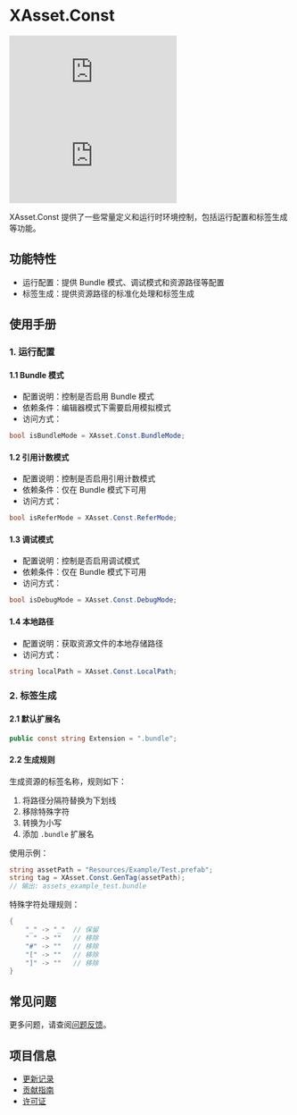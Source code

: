 # XAsset.Const

[![Version](https://img.shields.io/npm/v/ep.u3d.res)](https://www.npmjs.com/package/ep.u3d.res)
[![Downloads](https://img.shields.io/npm/dm/ep.u3d.res)](https://www.npmjs.com/package/ep.u3d.res)

XAsset.Const 提供了一些常量定义和运行时环境控制，包括运行配置和标签生成等功能。

## 功能特性

- 运行配置：提供 Bundle 模式、调试模式和资源路径等配置
- 标签生成：提供资源路径的标准化处理和标签生成

## 使用手册

### 1. 运行配置

#### 1.1 Bundle 模式
- 配置说明：控制是否启用 Bundle 模式
- 依赖条件：编辑器模式下需要启用模拟模式
- 访问方式：
```csharp
bool isBundleMode = XAsset.Const.BundleMode;
```

#### 1.2 引用计数模式
- 配置说明：控制是否启用引用计数模式
- 依赖条件：仅在 Bundle 模式下可用
- 访问方式：
```csharp
bool isReferMode = XAsset.Const.ReferMode;
```

#### 1.3 调试模式
- 配置说明：控制是否启用调试模式
- 依赖条件：仅在 Bundle 模式下可用
- 访问方式：
```csharp
bool isDebugMode = XAsset.Const.DebugMode;
```

#### 1.4 本地路径
- 配置说明：获取资源文件的本地存储路径
- 访问方式：
```csharp
string localPath = XAsset.Const.LocalPath;
```

### 2. 标签生成

#### 2.1 默认扩展名
```csharp
public const string Extension = ".bundle";
```

#### 2.2 生成规则
生成资源的标签名称，规则如下：
1. 将路径分隔符替换为下划线
2. 移除特殊字符
3. 转换为小写
4. 添加 `.bundle` 扩展名

使用示例：
```csharp
string assetPath = "Resources/Example/Test.prefab";
string tag = XAsset.Const.GenTag(assetPath);
// 输出: assets_example_test.bundle
```

特殊字符处理规则：
```csharp
{
    "_" -> "_"  // 保留
    " " -> ""   // 移除
    "#" -> ""   // 移除
    "[" -> ""   // 移除
    "]" -> ""   // 移除
}
```

## 常见问题

更多问题，请查阅[问题反馈](../CONTRIBUTING.md#问题反馈)。

## 项目信息

- [更新记录](../CHANGELOG.md)
- [贡献指南](../CONTRIBUTING.md)
- [许可证](../LICENSE)